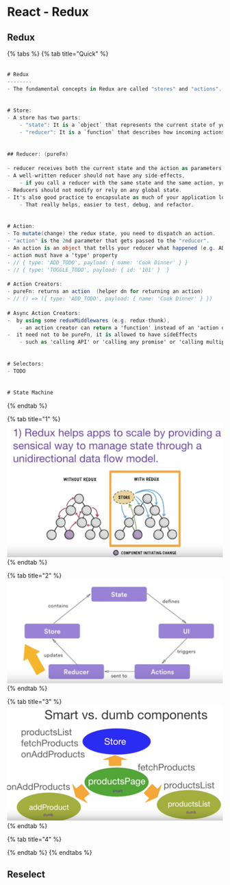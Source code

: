 # React - Redux

## Redux

{% tabs %}
{% tab title="Quick" %}
```csharp

# Redux
--------
- The fundamental concepts in Redux are called "stores" and "actions". 


# Store:
- A store has two parts: 
    - "state": It is a `object` that represents the current state of your application,
    - "reducer": It is a `function` that describes how incoming actions modify your state.


## Reducer: (pureFn)

- reducer receives both the current state and the action as parameters, and returns the modified state. 
- A well-written reducer should not have any side-effects, 
    - if you call a reducer with the same state and the same action, you should always get the same result. 
- Reducers should not modify or rely on any global state. 
- It's also good practice to encapsulate as much of your application logic as possible in reducers, 
    - That really helps, easier to test, debug, and refactor.


# Action:
- To mutate(change) the redux state, you need to dispatch an action. 
- "action" is the 2nd parameter that gets passed to the "reducer". 
- An action is an object that tells your reducer what happened (e.g. ADD_TODO, TOGGLE_TODO).
- action must have a 'type' property 
- // { type: 'ADD_TODO', payload: { name: 'Cook Dinner' } } 
- // { type: 'TOGGLE_TODO', payload: { id: '101' }  }

# Action Creators:
- pureFn: returns an action  (helper dn for returning an action)
- // () => ({ type: 'ADD_TODO', payload: { name: 'Cook Dinner' } })

# Async Action Creators:
-  by using some reduxMiddlewares (e.g. redux-thunk), 
    - an action creator can return a 'function' instead of an 'action object'.
-  it need not to be pureFn, it is allowed to have sideEffects
    - such as 'calling API' or 'calling any promise' or 'calling multiple dispatcher before/after API calls'
    

# Selectors:
- TODO


# State Machine
```
{% endtab %}

{% tab title="1" %}
![](../../.gitbook/assets/image-80.png)
{% endtab %}

{% tab title="2" %}
![](../../.gitbook/assets/image-27.png)
{% endtab %}

{% tab title="3" %}
![](../../.gitbook/assets/image-206.png)
{% endtab %}

{% tab title="4" %}

{% endtab %}
{% endtabs %}

## 

## Reselect

